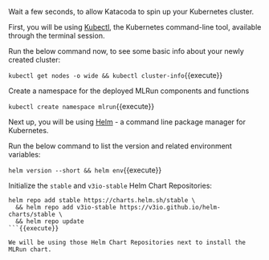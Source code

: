 Wait a few seconds, to allow Katacoda to spin up your Kubernetes cluster.

First, you will be using [Kubectl](https://kubernetes.io/docs/reference/kubectl/overview/), the Kubernetes
 command-line tool, available through the terminal session.

Run the below command now, to see some basic info about your newly created cluster:

`kubectl get nodes -o wide && kubectl cluster-info`{{execute}}

Create a namespace for the deployed MLRun components and functions

`kubectl create namespace mlrun`{{execute}}

Next up, you will be using [Helm](https://helm.sh/docs/) - a command line package manager for Kubernetes.

Run the below command to list the version and related environment variables:

`helm version --short && helm env`{{execute}}

Initialize the `stable` and `v3io-stable` Helm Chart Repositories:

```shell
helm repo add stable https://charts.helm.sh/stable \
  && helm repo add v3io-stable https://v3io.github.io/helm-charts/stable \
  && helm repo update
```{{execute}}

We will be using those Helm Chart Repositories next to install the MLRun chart.
